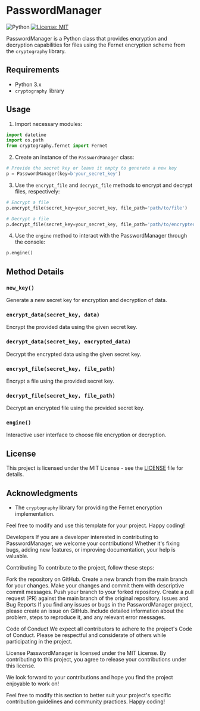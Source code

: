 # PasswordManager

![Python](https://img.shields.io/badge/Python-3.x-blue.svg)
[![License: MIT](https://img.shields.io/badge/License-MIT-yellow.svg)](https://opensource.org/licenses/MIT)

PasswordManager is a Python class that provides encryption and decryption capabilities for files using the Fernet encryption scheme from the `cryptography` library.

## Requirements

- Python 3.x
- `cryptography` library

## Usage

1. Import necessary modules:

```python
import datetime
import os.path
from cryptography.fernet import Fernet
```

2. Create an instance of the `PasswordManager` class:

```python
# Provide the secret key or leave it empty to generate a new key
p = PasswordManager(key=b'your_secret_key')
```

3. Use the `encrypt_file` and `decrypt_file` methods to encrypt and decrypt files, respectively:

```python
# Encrypt a file
p.encrypt_file(secret_key=your_secret_key, file_path='path/to/file')

# Decrypt a file
p.decrypt_file(secret_key=your_secret_key, file_path='path/to/encrypted_file')
```

4. Use the `engine` method to interact with the PasswordManager through the console:

```python
p.engine()
```

## Method Details

### `new_key()`

Generate a new secret key for encryption and decryption of data.

### `encrypt_data(secret_key, data)`

Encrypt the provided data using the given secret key.

### `decrypt_data(secret_key, encrypted_data)`

Decrypt the encrypted data using the given secret key.

### `encrypt_file(secret_key, file_path)`

Encrypt a file using the provided secret key.

### `decrypt_file(secret_key, file_path)`

Decrypt an encrypted file using the provided secret key.

### `engine()`

Interactive user interface to choose file encryption or decryption.


## License

This project is licensed under the MIT License - see the [LICENSE](LICENSE) file for details.

## Acknowledgments

- The `cryptography` library for providing the Fernet encryption implementation.

Feel free to modify and use this template for your project. Happy coding!

Developers
If you are a developer interested in contributing to PasswordManager, we welcome your contributions! Whether it's fixing bugs, adding new features, or improving documentation, your help is valuable.

Contributing
To contribute to the project, follow these steps:

Fork the repository on GitHub.
Create a new branch from the main branch for your changes.
Make your changes and commit them with descriptive commit messages.
Push your branch to your forked repository.
Create a pull request (PR) against the main branch of the original repository.
Issues and Bug Reports
If you find any issues or bugs in the PasswordManager project, please create an issue on GitHub. Include detailed information about the problem, steps to reproduce it, and any relevant error messages.

Code of Conduct
We expect all contributors to adhere to the project's Code of Conduct. Please be respectful and considerate of others while participating in the project.

License
PasswordManager is licensed under the MIT License. By contributing to this project, you agree to release your contributions under this license.

We look forward to your contributions and hope you find the project enjoyable to work on!

Feel free to modify this section to better suit your project's specific contribution guidelines and community practices. Happy coding!